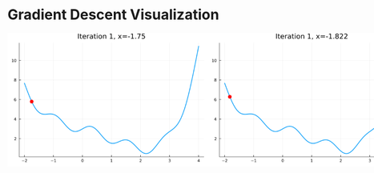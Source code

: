 # Gradient Descent Visualization

<div style="display: flex;">
  <img src="gd1.gif" width="400">
  <img src="gd2.gif" width="400">
</div>

<!--
![alt-text-1](gd1.gif "Gradient Descent 1") 
![alt-text-2](gd2.gif "Gradient Descent 2")
![Image title](https://dummyimage.com/600x400/eee/aaa){ .image25percent }
-->
